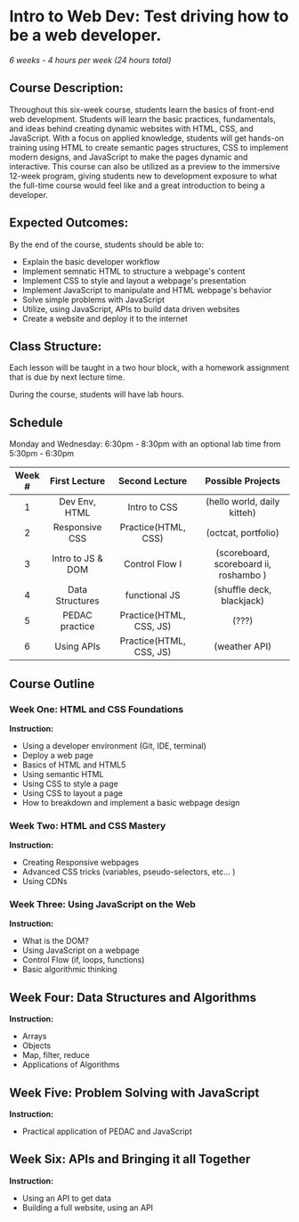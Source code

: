 # Intro to Web Dev: Test driving how to be a web developer.

_6 weeks - 4 hours per week (24 hours total)_

## Course Description:

Throughout this six-week course, students learn the basics of front-end web development. Students will learn the basic practices, fundamentals, and ideas behind creating dynamic websites with HTML, CSS, and JavaScript. With a focus on applied knowledge, students will get hands-on training using HTML to create semantic pages structures, CSS to implement modern designs, and JavaScript to make the pages dynamic and interactive. This course can also be utilized as a preview to the immersive 12-week program, giving students new to development exposure to what the full-time course would feel like and a great introduction to being a developer.

## Expected Outcomes:

By the end of the course, students should be able to:

- Explain the basic developer workflow
- Implement semnatic HTML to structure a webpage's content
- Implement CSS to style and layout a webpage's presentation
- Implement JavaScript to manipulate and HTML webpage's behavior
- Solve simple problems with JavaScript
- Utilize, using JavaScript, APIs to build data driven websites
- Create a website and deploy it to the internet

## Class Structure:

Each lesson will be taught in a two hour block, with a homework assignment that is due by next lecture time.

During the course, students will have lab hours.

## Schedule

Monday and Wednesday: 6:30pm - 8:30pm with an optional lab time from 5:30pm - 6:30pm

| Week # |   First Lecture   |     Second Lecture      |           Possible Projects            |
| :----: | :---------------: | :---------------------: | :------------------------------------: |
|   1    |   Dev Env, HTML   |      Intro to CSS       |      (hello world, daily kitteh)       |
|   2    |  Responsive CSS   |   Practice(HTML, CSS)   |          (octcat, portfolio)           |
|   3    | Intro to JS & DOM |     Control Flow I      | (scoreboard, scoreboard ii, roshambo ) |
|   4    |  Data Structures  |      functional JS      |       (shuffle deck, blackjack)        |
|   5    |  PEDAC practice   | Practice(HTML, CSS, JS) |                 (???)                  |
|   6    |    Using APIs     | Practice(HTML, CSS, JS) |             (weather API)              |

## Course Outline

### Week One: HTML and CSS Foundations

**Instruction:**

- Using a developer environment (Git, IDE, terminal)
- Deploy a web page
- Basics of HTML and HTML5
- Using semantic HTML
- Using CSS to style a page
- Using CSS to layout a page
- How to breakdown and implement a basic webpage design

### Week Two: HTML and CSS Mastery

**Instruction:**

- Creating Responsive webpages
- Advanced CSS tricks (variables, pseudo-selectors, etc... )
- Using CDNs

### Week Three: Using JavaScript on the Web

**Instruction:**

- What is the DOM?
- Using JavaScript on a webpage
- Control Flow (if, loops, functions)
- Basic algorithmic thinking

## Week Four: Data Structures and Algorithms

**Instruction:**

- Arrays
- Objects
- Map, filter, reduce
- Applications of Algorithms

## Week Five: Problem Solving with JavaScript

**Instruction:**

- Practical application of PEDAC and JavaScript

## Week Six: APIs and Bringing it all Together

**Instruction:**

- Using an API to get data
- Building a full website, using an API
